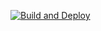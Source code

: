 [![Build and Deploy](https://github.com/rupinr/news-master-fe/actions/workflows/build-and-deploy.yml/badge.svg)](https://github.com/rupinr/news-master-fe/actions/workflows/build-and-deploy.yml)
